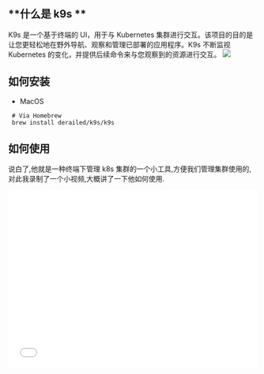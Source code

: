 ## **什么是 k9s **

K9s 是一个基于终端的 UI，用于与 Kubernetes 集群进行交互。该项目的目的是让您更轻松地在野外导航、观察和管理已部署的应用程序。K9s 不断监视 Kubernetes 的变化，并提供后续命令来与您观察到的资源进行交互。
![](https://pic.imgdb.cn/item/64dde60b661c6c8e54a52efd.jpg)


## **如何安装**
- MacOS
```
 # Via Homebrew
 brew install derailed/k9s/k9s
```

## **如何使用**

说白了,他就是一种终端下管理 k8s 集群的一个小工具,方便我们管理集群使用的,对此我录制了一个小视频,大概讲了一下他如何使用.

<div className="video-container">
  <iframe src="//player.bilibili.com/player.html?aid=358512967&bvid=BV13X4y1Y73w&cid=1198989666&page=1" width="100%" height="360" scrolling="no" border="0" frameborder="no" framespacing="0" allowfullscreen="true"> </iframe>
</div>